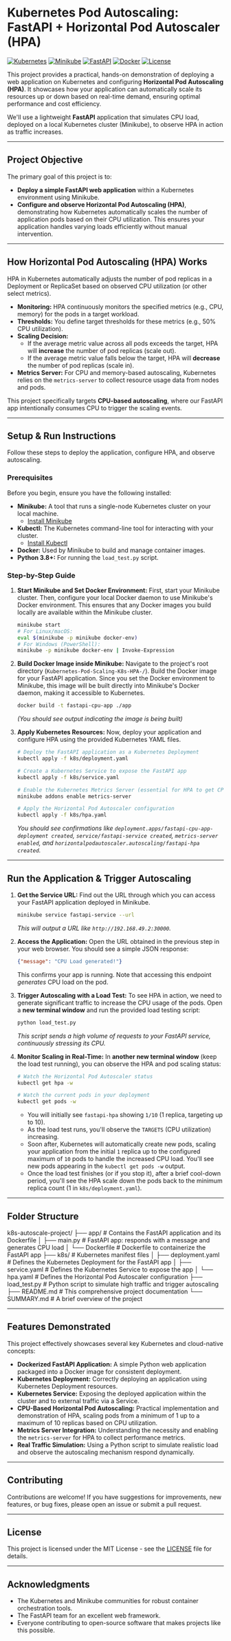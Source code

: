 #  Kubernetes Pod Autoscaling: FastAPI + Horizontal Pod Autoscaler (HPA)

[![Kubernetes](https://img.shields.io/badge/Kubernetes-1.20%2B-326CE5.svg?logo=kubernetes&logoColor=white)](https://kubernetes.io/)
[![Minikube](https://img.shields.io/badge/Minikube-1.25%2B-blue.svg?logo=kubernetes&logoColor=white)](https://minikube.sigs.k8s.io/docs/)
[![FastAPI](https://img.shields.io/badge/FastAPI-0.111.0%2B-009688.svg?logo=fastapi&logoColor=white)](https://fastapi.tiangolo.com/)
[![Docker](https://img.shields.io/badge/Docker-20.10%2B-0db7ed.svg?logo=docker&logoColor=white)](https://www.docker.com/)
[![License](https://img.shields.io/badge/License-MIT-green.svg)](LICENSE)

This project provides a practical, hands-on demonstration of deploying a web application on Kubernetes and configuring **Horizontal Pod Autoscaling (HPA)**. It showcases how your application can automatically scale its resources up or down based on real-time demand, ensuring optimal performance and cost efficiency.

We'll use a lightweight **FastAPI** application that simulates CPU load, deployed on a local Kubernetes cluster (Minikube), to observe HPA in action as traffic increases.

---

##  Project Objective

The primary goal of this project is to:

* **Deploy a simple FastAPI web application** within a Kubernetes environment using Minikube.
* **Configure and observe Horizontal Pod Autoscaling (HPA)**, demonstrating how Kubernetes automatically scales the number of application pods based on their CPU utilization. This ensures your application handles varying loads efficiently without manual intervention.

---

##  How Horizontal Pod Autoscaling (HPA) Works

HPA in Kubernetes automatically adjusts the number of pod replicas in a Deployment or ReplicaSet based on observed CPU utilization (or other select metrics).

* **Monitoring:** HPA continuously monitors the specified metrics (e.g., CPU, memory) for the pods in a target workload.
* **Thresholds:** You define target thresholds for these metrics (e.g., 50% CPU utilization).
* **Scaling Decision:**
    * If the average metric value across all pods exceeds the target, HPA will **increase** the number of pod replicas (scale out).
    * If the average metric value falls below the target, HPA will **decrease** the number of pod replicas (scale in).
* **Metrics Server:** For CPU and memory-based autoscaling, Kubernetes relies on the `metrics-server` to collect resource usage data from nodes and pods.

This project specifically targets **CPU-based autoscaling**, where our FastAPI app intentionally consumes CPU to trigger the scaling events.

---

##  Setup & Run Instructions

Follow these steps to deploy the application, configure HPA, and observe autoscaling.

### Prerequisites

Before you begin, ensure you have the following installed:

* **Minikube:** A tool that runs a single-node Kubernetes cluster on your local machine.
    * [Install Minikube](https://minikube.sigs.k8s.io/docs/start/)
* **Kubectl:** The Kubernetes command-line tool for interacting with your cluster.
    * [Install Kubectl](https://kubernetes.io/docs/tasks/tools/install-kubectl/)
* **Docker:** Used by Minikube to build and manage container images.
* **Python 3.8+:** For running the `load_test.py` script.

### Step-by-Step Guide

1.  **Start Minikube and Set Docker Environment:**
    First, start your Minikube cluster. Then, configure your local Docker daemon to use Minikube's Docker environment. This ensures that any Docker images you build locally are available within the Minikube cluster.

    ```bash
    minikube start
    # For Linux/macOS:
    eval $(minikube -p minikube docker-env)
    # For Windows (PowerShell):
    minikube -p minikube docker-env | Invoke-Expression
    ```

2.  **Build Docker Image inside Minikube:**
    Navigate to the project's root directory (`Kubernetes-Pod-Scaling-K8s-HPA-/`). Build the Docker image for your FastAPI application. Since you set the Docker environment to Minikube, this image will be built directly into Minikube's Docker daemon, making it accessible to Kubernetes.

    ```bash
    docker build -t fastapi-cpu-app ./app
    ```
    *(You should see output indicating the image is being built)*

3.  **Apply Kubernetes Resources:**
    Now, deploy your application and configure HPA using the provided Kubernetes YAML files.

    ```bash
    # Deploy the FastAPI application as a Kubernetes Deployment
    kubectl apply -f k8s/deployment.yaml

    # Create a Kubernetes Service to expose the FastAPI app
    kubectl apply -f k8s/service.yaml

    # Enable the Kubernetes Metrics Server (essential for HPA to get CPU/memory metrics)
    minikube addons enable metrics-server

    # Apply the Horizontal Pod Autoscaler configuration
    kubectl apply -f k8s/hpa.yaml
    ```
    *You should see confirmations like `deployment.apps/fastapi-cpu-app-deployment created`, `service/fastapi-service created`, `metrics-server enabled`, and `horizontalpodautoscaler.autoscaling/fastapi-hpa created`.*

---

##  Run the Application & Trigger Autoscaling

1.  **Get the Service URL:**
    Find out the URL through which you can access your FastAPI application deployed in Minikube.
    ```bash
    minikube service fastapi-service --url
    ```
    *This will output a URL like `http://192.168.49.2:30000`.*

2.  **Access the Application:**
    Open the URL obtained in the previous step in your web browser. You should see a simple JSON response:
    ```json
    {"message": "CPU Load generated!"}
    ```
    This confirms your app is running. Note that accessing this endpoint *generates* CPU load on the pod.

3.  **Trigger Autoscaling with a Load Test:**
    To see HPA in action, we need to generate significant traffic to increase the CPU usage of the pods.
    Open a **new terminal window** and run the provided load testing script:

    ```bash
    python load_test.py
    ```
    *This script sends a high volume of requests to your FastAPI service, continuously stressing its CPU.*

4.  **Monitor Scaling in Real-Time:**
    In **another new terminal window** (keep the load test running), you can observe the HPA and pod scaling status:

    ```bash
    # Watch the Horizontal Pod Autoscaler status
    kubectl get hpa -w

    # Watch the current pods in your deployment
    kubectl get pods -w
    ```
    * You will initially see `fastapi-hpa` showing `1/10` (1 replica, targeting up to 10).
    * As the load test runs, you'll observe the `TARGETS` (CPU utilization) increasing.
    * Soon after, Kubernetes will automatically create new pods, scaling your application from the initial `1` replica up to the configured maximum of `10` pods to handle the increased CPU load. You'll see new pods appearing in the `kubectl get pods -w` output.
    * Once the load test finishes (or if you stop it), after a brief cool-down period, you'll see the HPA scale down the pods back to the minimum replica count (1 in `k8s/deployment.yaml`).

---

##  Folder Structure

k8s-autoscale-project/
├── app/                        # Contains the FastAPI application and its Dockerfile
│   ├── main.py                 # FastAPI app: responds with a message and generates CPU load
│   └── Dockerfile              # Dockerfile to containerize the FastAPI app
├── k8s/                        # Kubernetes manifest files
│   ├── deployment.yaml         # Defines the Kubernetes Deployment for the FastAPI app
│   ├── service.yaml            # Defines the Kubernetes Service to expose the app
│   └── hpa.yaml                # Defines the Horizontal Pod Autoscaler configuration
├── load_test.py                # Python script to simulate high traffic and trigger autoscaling
├── README.md                   # This comprehensive project documentation
└── SUMMARY.md                  # A brief overview of the project

---

##  Features Demonstrated

This project effectively showcases several key Kubernetes and cloud-native concepts:

* **Dockerized FastAPI Application:** A simple Python web application packaged into a Docker image for consistent deployment.
* **Kubernetes Deployment:** Correctly deploying an application using Kubernetes Deployment resources.
* **Kubernetes Service:** Exposing the deployed application within the cluster and to external traffic via a Service.
* **CPU-Based Horizontal Pod Autoscaling:** Practical implementation and demonstration of HPA, scaling pods from a minimum of 1 up to a maximum of 10 replicas based on CPU utilization.
* **Metrics Server Integration:** Understanding the necessity and enabling the `metrics-server` for HPA to collect performance metrics.
* **Real Traffic Simulation:** Using a Python script to simulate realistic load and observe the autoscaling mechanism respond dynamically.

---

##  Contributing

Contributions are welcome! If you have suggestions for improvements, new features, or bug fixes, please open an issue or submit a pull request.

---

##  License

This project is licensed under the MIT License - see the [LICENSE](LICENSE) file for details.

---

##  Acknowledgments

* The Kubernetes and Minikube communities for robust container orchestration tools.
* The FastAPI team for an excellent web framework.
* Everyone contributing to open-source software that makes projects like this possible.
